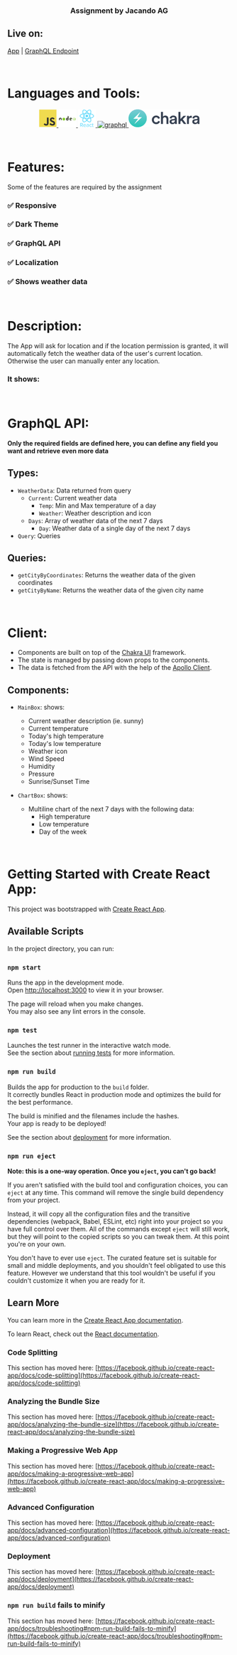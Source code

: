 <h3 fontSize="22px" align="center">Assignment by Jacando AG</h3>

## Live on:

<a href='https://jacando-wetter.netlify.app/' rel='noreferrer' target='_blank'>App</a> | <a href='https://jacando-wetter.herokuapp.com/' rel='noreferrer' target='_blank'>GraphQL Endpoint</a>

</br>

# Languages and Tools:

<p align="center" gap="10px"> <a href="https://developer.mozilla.org/en-US/docs/Web/JavaScript" target="_blank" rel="noreferrer"> <img src="https://raw.githubusercontent.com/devicons/devicon/master/icons/javascript/javascript-original.svg" alt="javascript" width="40" height="40"/> </a> <a href="https://nodejs.org" target="_blank" rel="noreferrer"> <img src="https://raw.githubusercontent.com/devicons/devicon/master/icons/nodejs/nodejs-original-wordmark.svg" alt="nodejs" width="40" height="40"/> </a><a href="https://reactjs.org/" target="_blank" rel="noreferrer"> <img src="https://raw.githubusercontent.com/devicons/devicon/master/icons/react/react-original-wordmark.svg" alt="react" width="40" height="40"/> </a> <a href="https://graphql.org" target="_blank" rel="noreferrer"> <img src="https://www.vectorlogo.zone/logos/graphql/graphql-icon.svg" alt="graphql" width="40" height="40"/> </a> <a href="https://chakra-ui.com" target="_blank" rel="noreferrer"> <img src="https://raw.githubusercontent.com/chakra-ui/chakra-ui/main/logo/logo-colored@2x.png?raw=true" alt="chakra" width="160" height="40"/> </a> </p>

</br>

# Features:

<p>Some of the features are required by the assignment</p>

### ✅ Responsive

### ✅ Dark Theme

### ✅ GraphQL API

### ✅ Localization

### ✅ Shows weather data

</br>

# Description:

The App will ask for location and if the location permission is granted, it will automatically fetch the weather data of the user's current location. <br/>
Otherwise the user can manually enter any location.

### It shows:

<br/>

# GraphQL API:

**Only the required fields are defined here, you can define any field you want and retrieve even more data**

## Types:

- `WeatherData`: Data returned from query
  - `Current`: Current weather data
    - `Temp`: Min and Max temperature of a day
    - `Weather`: Weather description and icon
  - `Days`: Array of weather data of the next 7 days
    - `Day`: Weather data of a single day of the next 7 days
- `Query`: Queries

## Queries:

- `getCityByCoordinates`: Returns the weather data of the given coordinates
- `getCityByName`: Returns the weather data of the given city name

</br>

# Client:

- Components are built on top of the [Chakra UI](https://chakra-ui.com/) framework.
- The state is managed by passing down props to the components.
- The data is fetched from the API with the help of the [Apollo Client](https://www.apollographql.com/docs/react/).

## Components:

- `MainBox`: shows:

  - Current weather description (ie. sunny)
  - Current temperature
  - Today's high temperature
  - Today's low temperature
  - Weather icon
  - Wind Speed
  - Humidity
  - Pressure
  - Sunrise/Sunset Time

- `ChartBox`: shows:
  - Multiline chart of the next 7 days with the following data:
    - High temperature
    - Low temperature
    - Day of the week

</br>

# Getting Started with Create React App:

This project was bootstrapped with [Create React App](https://github.com/facebook/create-react-app).

## Available Scripts

In the project directory, you can run:

### `npm start`

Runs the app in the development mode.\
Open [http://localhost:3000](http://localhost:3000) to view it in your browser.

The page will reload when you make changes.\
You may also see any lint errors in the console.

### `npm test`

Launches the test runner in the interactive watch mode.\
See the section about [running tests](https://facebook.github.io/create-react-app/docs/running-tests) for more information.

### `npm run build`

Builds the app for production to the `build` folder.\
It correctly bundles React in production mode and optimizes the build for the best performance.

The build is minified and the filenames include the hashes.\
Your app is ready to be deployed!

See the section about [deployment](https://facebook.github.io/create-react-app/docs/deployment) for more information.

### `npm run eject`

**Note: this is a one-way operation. Once you `eject`, you can't go back!**

If you aren't satisfied with the build tool and configuration choices, you can `eject` at any time. This command will remove the single build dependency from your project.

Instead, it will copy all the configuration files and the transitive dependencies (webpack, Babel, ESLint, etc) right into your project so you have full control over them. All of the commands except `eject` will still work, but they will point to the copied scripts so you can tweak them. At this point you're on your own.

You don't have to ever use `eject`. The curated feature set is suitable for small and middle deployments, and you shouldn't feel obligated to use this feature. However we understand that this tool wouldn't be useful if you couldn't customize it when you are ready for it.

## Learn More

You can learn more in the [Create React App documentation](https://facebook.github.io/create-react-app/docs/getting-started).

To learn React, check out the [React documentation](https://reactjs.org/).

### Code Splitting

This section has moved here: [https://facebook.github.io/create-react-app/docs/code-splitting](https://facebook.github.io/create-react-app/docs/code-splitting)

### Analyzing the Bundle Size

This section has moved here: [https://facebook.github.io/create-react-app/docs/analyzing-the-bundle-size](https://facebook.github.io/create-react-app/docs/analyzing-the-bundle-size)

### Making a Progressive Web App

This section has moved here: [https://facebook.github.io/create-react-app/docs/making-a-progressive-web-app](https://facebook.github.io/create-react-app/docs/making-a-progressive-web-app)

### Advanced Configuration

This section has moved here: [https://facebook.github.io/create-react-app/docs/advanced-configuration](https://facebook.github.io/create-react-app/docs/advanced-configuration)

### Deployment

This section has moved here: [https://facebook.github.io/create-react-app/docs/deployment](https://facebook.github.io/create-react-app/docs/deployment)

### `npm run build` fails to minify

This section has moved here: [https://facebook.github.io/create-react-app/docs/troubleshooting#npm-run-build-fails-to-minify](https://facebook.github.io/create-react-app/docs/troubleshooting#npm-run-build-fails-to-minify)
